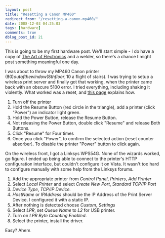 ```yaml
---
layout: post
title: "Resetting a Canon MP460"
redirect_from: "/resetting-a-canon-mp460/"
date: 2008-12-03 04:25:03
tags: [hardware]
comments: true
dblog_post_id: 21
---
```

This is going to be my first hardware post. We'll start simple - I do have a copy of [The Art of Electronics](https://www.amazon.com/Art-Electronics-Paul-Horowitz/dp/0521370957) and a welder, so there's a chance I might post something meaningful one day.

I was about to throw my MP460 Canon printer (80$) out of the window (8th floor, 10$ a flight of stairs). I was trying to setup a wireless print server and finally got that working, when the printer came back with an obscure 5100 error. I tried everything, including shaking it violently. What worked was a reset, and [this page](https://web.archive.org/web/20080820233037/http://tricks-collections.com/2008/04/reset-printer-canon-mp140-mp160-mp180-mp210-mp220-mp460-mp470-mp500-mp510-mp530-mp600-mp610-mp800-mp820-mp810-mp830-mp960-mp970/) explains how.

1. Turn off the printer
2. Hold the Resume Button (red circle in the triangle), add a printer (click "Power") an indicator light green.
3. Hold the Power Button, release the Resume Button.
4. Not releasing the Power Button, double click "Resume" and release Both Buttons.
5. Click "Resume" for Four times
6. Once you click "Power", to confirm the selected action (reset counter absorber). To disable the printer "Power" button to click again.

On the wireless front, I got a Linksys WPS54G. None of the wizards worked, go figure. I ended up being able to connect to the printer's HTTP configuration interface, but couldn't configure it on Vista. It wasn't too hard to configure manually with some help from the Linksys forums.

1. Add the appropriate printer from _Control Panel_, _Printers_, _Add Printer_
2. Select _Local Printer_ and select _Create New Port_, _Standard TCP/IP Port_
3. _Device Type_, _TCP/IP Device._
4. _HostName_ or _IPAddress_ should be the IP Address of the Print Server Device. I configured it with a static IP.
5. After nothing is detected choose _Custom_, _Settings_
6. Select _LPR_, set _Queue Name_ to _L2_ for USB printer.
7. Turn on _LPR Byte Counting Enabled_.
8. Select the printer, install the driver.

Easy? Ahem.

